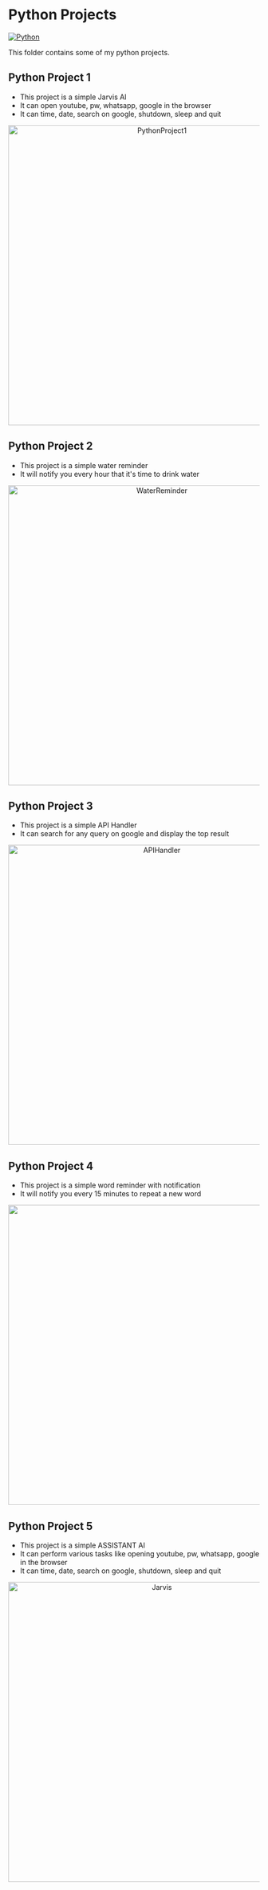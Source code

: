 # Python Projects

[![Python](https://img.shields.io/badge/Python-3776AB?style=for-the-badge&logo=python&logoColor=white)](https://www.python.org/)

This folder contains some of my python projects.

## Python Project 1

- This project is a simple Jarvis AI
- It can open youtube, pw, whatsapp, google in the browser
- It can time, date, search on google, shutdown, sleep and quit

<p align="center">
  <img src="https://img.shields.io/badge/Python-3776AB?style=for-the-badge&logo=python&logoColor=white" alt="PythonProject1" width="600">
</p>

## Python Project 2

- This project is a simple water reminder
- It will notify you every hour that it's time to drink water

<p align="center">
  <img src="https://img.shields.io/badge/Python-3776AB?style=for-the-badge&logo=python&logoColor=white" alt="WaterReminder" width="600">
</p>

## Python Project 3

- This project is a simple API Handler
- It can search for any query on google and display the top result

<p align="center">
  <img src="https://img.shields.io/badge/Python-3776AB?style=for-the-badge&logo=python&logoColor=white" alt="APIHandler" width="600">
</p>

## Python Project 4

- This project is a simple word reminder with notification
- It will notify you every 15 minutes to repeat a new word

<p align="center">
  <img src="https://img.shields.io/badge/Python-3776AB?style=for-the-badge&logo=python&logoColor=white" width="600">
</p>

## Python Project 5

- This project is a simple ASSISTANT AI
- It can perform various tasks like opening youtube, pw, whatsapp, google in the browser
- It can time, date, search on google, shutdown, sleep and quit

<p align="center">
  <img src="https://img.shields.io/badge/Python-3776AB?style=for-the-badge&logo=python&logoColor=white" alt="Jarvis" width="600">
</p>

